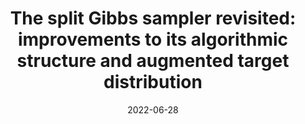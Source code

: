 ---
title: "The split Gibbs sampler revisited: improvements to its algorithmic structure and augmented target distribution"
collection: publications
permalink: /publication/2022-06-28-REVISITING-SGS
excerpt: 'This paper proposes a new accelerated proximal Markov chain Monte Carlo (MCMC) methodology to perform Bayesian computation efficiently in imaging inverse problems. The proposed methodology is derived from the Langevin diffusion process and stems from tightly integrating two state-of-the-art proximal Langevin MCMC samplers, SK-ROCK and split Gibbs sampling (SGS), which employ distinctively different strategies to improve convergence speed. More precisely, we show how to integrate, at the level of the Langevin diffusion process, the proximal SK-ROCK sampler which is based on a stochastic Runge-Kutta-Chebyshev approximation of the diffusion, with the model augmentation and relaxation strategy that SGS exploits to speed up Bayesian computation at the expense of asymptotic bias. This leads to a new and faster proximal SK-ROCK sampler that combines the accelerated quality of the original SK-ROCK sampler with the computational benefits of augmentation and relaxation. Moreover, rather than viewing the augmented and relaxed model as an approximation of the target model, positioning relaxation in a bias-variance trade-off, we propose to regard the augmented and relaxed model as a generalisation of the target model. This then allows us to carefully calibrate the amount of relaxation in order to simultaneously improve the accuracy of the model (as measured by the model evidence) and the sampler convergence speed. To achieve this, we derive an empirical Bayesian method to automatically estimate the optimal amount of relaxation by maximum marginal likelihood estimation. The proposed methodology is demonstrated with a range of numerical experiments related to image deblurring and inpainting, as well as with comparisons with alternative approaches from the state of the art.'
date: 2022-06-28
venue: '<a href="https://arxiv.org/abs/1908.08845">arXiv</a>, <a href=https://github.com/luisvargasmieles/ls-MCMC">code</a>'
paperurl: https://arxiv.org/abs/2206.13894
citation: 'Marcelo Pereyra, Luis A. Vargas-Mieles, and Konstantinos C. Zygalakis, &quot;The split Gibbs sampler revisited: improvements to its algorithmic structure and augmented target distribution&quot;, <i>arXiv</i>.'
---